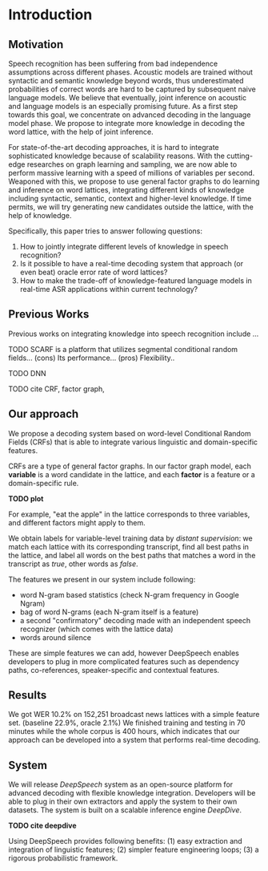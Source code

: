 Introduction
====

Motivation
----

Speech recognition has been suffering from bad independence assumptions
across different phases. Acoustic models are trained without syntactic
and semantic knowledge beyond words, thus underestimated probabilities
of correct words are hard to be captured by subsequent naive language
models. We believe that eventually, joint inference on acoustic and
language models is an especially promising future. As a first step
towards this goal, we concentrate on advanced decoding in the language
model phase. We propose to integrate more knowledge in decoding the word
lattice, with the help of joint inference.

For state-of-the-art decoding approaches, it is hard to integrate
sophisticated knowledge because of scalability reasons. With the
cutting-edge researches on graph learning and sampling, we are now able
to perform massive learning with a speed of millions of variables per
second. Weaponed with this, we propose to use general factor graphs to
do learning and inference on word lattices, integrating different kinds
of knowledge including syntactic, semantic, context and higher-level
knowledge. If time permits, we will try generating new candidates
outside the lattice, with the help of knowledge.

Specifically, this paper tries to answer following questions:

1. How to jointly integrate different levels of knowledge in speech recognition?
2. Is it possible to have a real-time decoding system that approach (or even beat) oracle error rate of word lattices?
3. How to make the trade-off of knowledge-featured language models 
   in real-time ASR applications within current technology?

Previous Works
----

Previous works on integrating knowledge into speech recognition include ...

TODO SCARF is a platform that utilizes segmental conditional random fields... (cons) Its performance... (pros) Flexibility..

TODO DNN

TODO cite CRF, 
factor graph,



Our approach
----

We propose a decoding system based on word-level Conditional Random Fields (CRFs) that is able to integrate various linguistic and domain-specific features. 

CRFs are a type of general factor graphs. In our factor graph model, each **variable** is a word candidate in the lattice, and each **factor** is a feature or a domain-specific rule. 

**TODO plot**

For example, "eat the apple" in the lattice corresponds to three variables, and different factors might apply to them.

We obtain labels for variable-level training data by *distant supervision*: we match each lattice with its corresponding transcript, find all best paths in the lattice, and label all words on the best paths that matches a word in the transcript as *true*, other words as *false*.

The features we present in our system include following: 

- word N-gram based statistics (check N-gram frequency in Google Ngram)
- bag of word N-grams (each N-gram itself is a feature) 
- a second "confirmatory" decoding made with an independent speech recognizer (which comes with the lattice data)
- words around silence

These are simple features we can add, however DeepSpeech enables developers to plug in more complicated features such as dependency paths, co-references, speaker-specific and contextual features.

Results
----
We got WER 10.2% on 152,251 broadcast news lattices with a simple feature set. (baseline 22.9%, oracle 2.1%) We finished training and testing in 70 minutes while the whole corpus is 400 hours, which indicates that our approach can be developed into a system that performs real-time decoding.

System
----

We will release *DeepSpeech* system as an open-source platform for advanced decoding with flexible knowledge integration. Developers will be able to plug in their own extractors and apply the system to their own datasets. The system is built on a scalable inference engine *DeepDive*. 

**TODO cite deepdive**

Using DeepSpeech provides following benefits: (1) easy extraction and integration of linguistic features; (2) simpler feature engineering loops; (3) a rigorous probabilistic framework.

